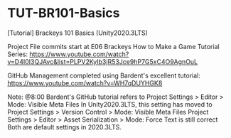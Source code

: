 # TUT-BR101-Basics
[Tutorial] Brackeys 101 Basics (Unity2020.3LTS)

Project File commits start at E06 Brackeys How to Make a Game Tutorial Series:
https://www.youtube.com/watch?v=D4I0I3QJAvc&list=PLPV2KyIb3jR53Jce9hP7G5xC4O9AgnOuL

GitHub Management completed using Bardent's excellent tutorial:
https://www.youtube.com/watch?v=WH7qDUYHGK8

Note: @8:00 Bardent's GitHub tutorial refers to Project Settings > Editor > Mode: Visible Meta Files
In Unity2020.3LTS, this setting has moved to Project Settings > Version Control > Mode: Visible Meta Files
Project Settings > Editor > Asset Serialization > Mode: Force Text is still correct
Both are default settings in 2020.3LTS.
